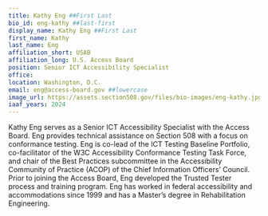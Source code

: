 ```yaml
---
title: Kathy Eng ##First Last
bio_id: eng-kathy ##last-first
display_name: Kathy Eng ##First Last
first_name: Kathy
last_name: Eng
affiliation_short: USAB
affiliation_long: U.S. Access Board
position: Senior ICT Accessibility Specialist
office: 
location: Washington, D.C.
email: eng@access-board.gov ##lowercase
image_url: https://assets.section508.gov/files/bio-images/eng-kathy.jpg
iaaf_years: 2024
---
```

Kathy Eng serves as a Senior ICT Accessibility Specialist with the Access Board. Eng provides technical assistance on Section 508 with a focus on conformance testing. Eng is co-lead of the ICT Testing Baseline Portfolio, co-facilitator of the W3C Accessibility Conformance Testing Task Force, and chair of the Best Practices subcommittee in the Accessibility Community of Practice (ACOP) of the Chief Information Officers’ Council. Prior to joining the Access Board, Eng developed the Trusted Tester process and training program. Eng has worked in federal accessibility and accommodations since 1999 and has a Master’s degree in Rehabilitation Engineering.